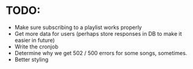 # TODO:

- Make sure subscribing to a playlist works properly
- Get more data for users (perhaps store responses in DB to make it easier in future)
- Write the cronjob
- Determine why we get 502 / 500 errors for some songs, sometimes.
- Better styling
